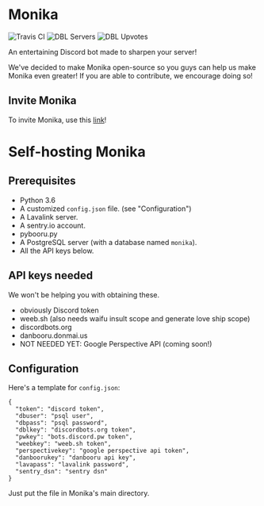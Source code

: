 # Monika
![Travis CI](https://travis-ci.org/MonikaDiscord/Monika.svg?branch=master) ![DBL Servers](https://discordbots.org/api/widget/servers/399315651338043392.svg) ![DBL Upvotes](https://discordbots.org/api/widget/upvotes/399315651338043392.svg)

An entertaining Discord bot made to sharpen your server!

We've decided to make Monika open-source so you guys can help us make Monika even greater!
If you are able to contribute, we encourage doing so!
## Invite Monika
To invite Monika, use this [link](https://discordapp.com/oauth2/authorize?client_id=399315651338043392&permissions=8&scope=bot "Invite Link")!
# Self-hosting Monika
## Prerequisites
* Python 3.6
* A customized `config.json` file. (see "Configuration")
* A Lavalink server.
* A sentry.io account.
* pybooru.py
* A PostgreSQL server (with a database named `monika`).
* All the API keys below.
## API keys needed
We won't be helping you with obtaining these.
* obviously Discord token
* weeb.sh (also needs waifu insult scope and generate love ship scope)
* discordbots.org
* danbooru.donmai.us
* NOT NEEDED YET: Google Perspective API (coming soon!)
## Configuration
Here's a template for `config.json`:
```
{
  "token": "discord token",
  "dbuser": "psql user",
  "dbpass": "psql password",
  "dblkey": "discordbots.org token",
  "pwkey": "bots.discord.pw token",
  "weebkey": "weeb.sh token",
  "perspectivekey": "google perspective api token",
  "danboorukey": "danbooru api key",
  "lavapass": "lavalink password",
  "sentry_dsn": "sentry dsn"
}
```
Just put the file in Monika's main directory.
